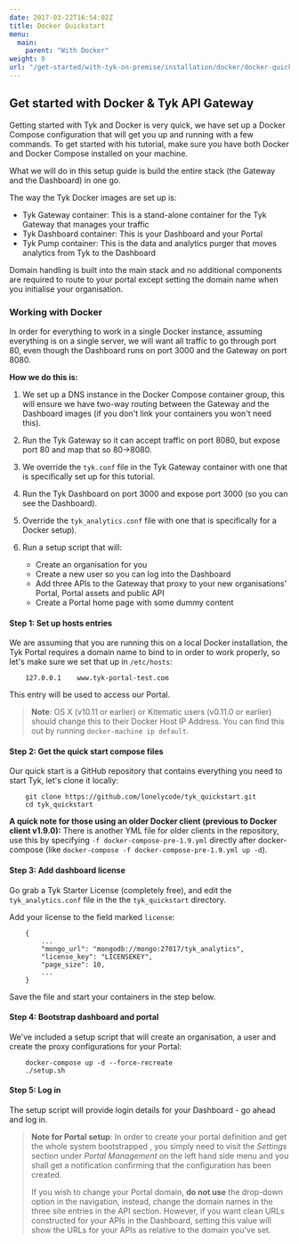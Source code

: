 ```yaml
---
date: 2017-03-22T16:54:02Z
title: Docker Quickstart
menu:
  main:
    parent: "With Docker"
weight: 0
url: "/get-started/with-tyk-on-premise/installation/docker/docker-quickstart"
---
```


## Get started with Docker & Tyk API Gateway

Getting started with Tyk and Docker is very quick, we have set up a Docker Compose configuration that will get you up and running with a few commands. To get started with his tutorial, make sure you have both Docker and Docker Compose installed on your machine.

What we will do in this setup guide is build the entire stack (the Gateway and the Dashboard) in one go.

The way the Tyk Docker images are set up is:

*   Tyk Gateway container: This is a stand-alone container for the Tyk Gateway that manages your traffic
*   Tyk Dashboard container: This is your Dashboard and your Portal
*   Tyk Pump container: This is the data and analytics purger that moves analytics from Tyk to the Dashboard

Domain handling is built into the main stack and no additional components are required to route to your portal except setting the domain name when you initialise your organisation.

### Working with Docker

In order for everything to work in a single Docker instance, assuming everything is on a single server, we will want all traffic to go through port 80, even though the Dashboard runs on port 3000 and the Gateway on port 8080.

**How we do this is:**

1.  We set up a DNS instance in the Docker Compose container group, this will ensure we have two-way routing between the Gateway and the Dashboard images (if you don't link your containers you won't need this).
2.  Run the Tyk Gateway so it can accept traffic on port 8080, but expose port 80 and map that so 80->8080.
3.  We override the `tyk.conf` file in the Tyk Gateway container with one that is specifically set up for this tutorial.
4.  Run the Tyk Dashboard on port 3000 and expose port 3000 (so you can see the Dashboard).
5.  Override the `tyk_analytics.conf` file with one that is specifically for a Docker setup).
6.  Run a setup script that will:
    
    *   Create an organisation for you
    *   Create a new user so you can log into the Dashboard
    *   Add three APIs to the Gateway that proxy to your new organisations' Portal, Portal assets and public API
    *   Create a Portal home page with some dummy content

#### Step 1: Set up hosts entries

We are assuming that you are running this on a local Docker installation, the Tyk Portal requires a domain name to bind to in order to work properly, so let's make sure we set that up in `/etc/hosts`:
```
    127.0.0.1    www.tyk-portal-test.com
```

This entry will be used to access our Portal.

> **Note**: OS X (v10.11 or earlier) or Kitematic users (v0.11.0 or earlier) should change this to their Docker Host IP Address. You can find this out by running `docker-machine ip default`.

#### Step 2: Get the quick start compose files

Our quick start is a GitHub repository that contains everything you need to start Tyk, let's clone it locally:
```
    git clone https://github.com/lonelycode/tyk_quickstart.git
    cd tyk_quickstart
```

**A quick note for those using an older Docker client (previous to Docker client v1.9.0):** There is another YML file for older clients in the repository, use this by specifying `-f docker-compose-pre-1.9.yml` directly after docker-compose (like `docker-compose -f docker-compose-pre-1.9.yml up -d`).

#### Step 3: Add dashboard license

Go grab a Tyk Starter License (completely free), and edit the `tyk_analytics.conf` file in the the `tyk_quickstart` directory.

Add your license to the field marked `license`:
```
    {
        ...
        "mongo_url": "mongodb://mongo:27017/tyk_analytics",
        "license_key": "LICENSEKEY",
        "page_size": 10,
        ...
    }
```

Save the file and start your containers in the step below.

#### Step 4: Bootstrap dashboard and portal

We've included a setup script that will create an organisation, a user and create the proxy configurations for your Portal:
```
    docker-compose up -d --force-recreate
    ./setup.sh
```

#### Step 5: Log in

The setup script will provide login details for your Dashboard - go ahead and log in.

> **Note for Portal setup**: In order to create your portal definition and get the whole system bootstrapped , you simply need to visit the *Settings* section under *Portal Management* on the left hand side menu and you shall get a notification confirming that the configuration has been created.
> 
> If you wish to change your Portal domain, **do not use** the drop-down option in the navigation, instead, change the domain names in the three site entries in the API section. However, if you want clean URLs constructed for your APIs in the Dashboard, setting this value will show the URLs for your APIs as relative to the domain you've set.
